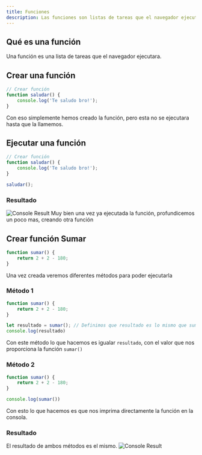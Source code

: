 ```yaml
---
title: Funciones
description: Las funciones son listas de tareas que el navegador ejecutara.
---
```

## Qué es una función
Una función es una lista de tareas que el navegador ejecutara.

## Crear una función
```js title="07-funciones.js (Crear función)"
// Crear función
function saludar() {
    console.log('Te saludo bro!');
}
```
Con eso simplemente hemos creado la función, pero esta no se ejecutara hasta que la llamemos.

## Ejecutar una función
```js {6} title="07-funciones.js (Ejecutar función)"
// Crear función
function saludar() {
    console.log('Te saludo bro!');
}

saludar();
```

### Resultado
![Console Result](/img/01-tipos-y-variables/07-funciones-1.png)
Muy bien una vez ya ejecutada la función, profundicemos un poco mas, creando otra función

## Crear función Sumar
```js title="07-funciones.js (Crear función sumar)"
function sumar() {
    return 2 + 2 - 180;
}
```
Una vez creada veremos diferentes métodos para poder ejecutarla

### Método 1
```js {5, 6} title="07-funciones.js (console.log #1)"
function sumar() {
    return 2 + 2 - 180;
}

let resultado = sumar(); // Definimos que resultado es lo mismo que sumar
console.log(resultado)
```
Con este método lo que hacemos es igualar `resultado`, con el valor que nos proporciona la función `sumar()`

### Método 2
```js {5} title="07-funciones.js (console.log #2)"
function sumar() {
    return 2 + 2 - 180;
}

console.log(sumar())
```
Con esto lo que hacemos es que nos imprima directamente la función en la consola.

### Resultado
El resultado de ambos métodos es el mismo.
![Console Result](/img/01-tipos-y-variables/07-funciones-2.png)